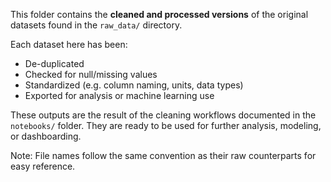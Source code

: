 This folder contains the **cleaned and processed versions** of the original datasets found in the `raw_data/` directory.

Each dataset here has been:
- De-duplicated
- Checked for null/missing values
- Standardized (e.g. column naming, units, data types)
- Exported for analysis or machine learning use

These outputs are the result of the cleaning workflows documented in the `notebooks/` folder. They are ready to be used for further analysis, modeling, or dashboarding.

 Note: File names follow the same convention as their raw counterparts for easy reference.

